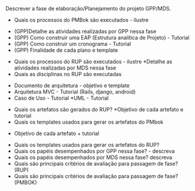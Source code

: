 Descrever a fase de elaboração/Planejamento do projeto GPP/MDS.

- Quais os processos do PMBok são executados - ilustre
*  (GPP)Detalhe as atividades realizadas por GPP nessa fase
* (GPP) Como construir uma EAP (Estrutura analítica de Projeto) - Tutorial
* (GPP) Como construir um cronograma - Tutorial
* (GPP) Finalidade de cada plano e template
- Quais os processos do RUP são executados - ilustre
*Detalhe as atividades realizadas por MDS nessa fase
- Quais as disciplinas no RUP são executadas
* Documento de arquitetura - objetivo e template
* Arquitetura MVC - Tutorial (Rails, django, android)
* Caso de Uso - Tutorial
*UML - Tutorial
- Quais os artefatos são gerados do RUP?
*Objetivo de cada artefato e tutorial
- Quais os templates usados para gerar os artefatos do PMbok 
* Objetivo de cada artefato + tutorial
- Quais os templates usados para gerar os artefatos do RUP?
- Quais os papéis desempenhados por GPP nessa fase? - descreva
- Quais os papéis desempenhados por MDS nessa fase? descreva 
- Quais são principais critérios de avaliação para passagem de fase? (RUP)
- Quais são principais critérios de avaliação para passagem de fase? (PMBOK)
 